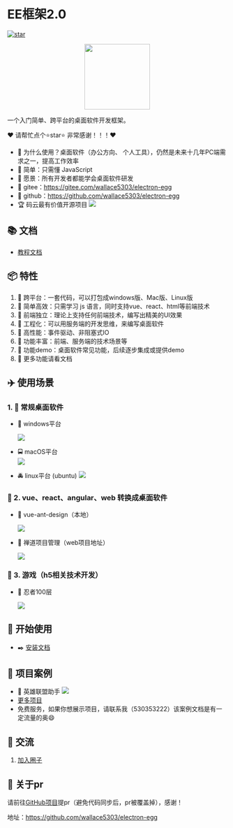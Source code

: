# EE框架2.0 
[![star](https://gitee.com/wallace5303/electron-egg/badge/star.svg?theme=gvp)](https://gitee.com/wallace5303/electron-egg/stargazers)

<div align=center>
<img src="https://wallace5303.gitee.io/ee/images/electron-egg/logo.png" width="150" height="150" />
</div>

一个入门简单、跨平台的桌面软件开发框架。

❤️ 请帮忙点个⭐️star⭐️ 非常感谢！！！❤️

- 🍩 为什么使用？桌面软件（办公方向、 个人工具），仍然是未来十几年PC端需求之一，提高工作效率
- 🍉 简单：只需懂 JavaScript
- 🍑 愿景：所有开发者都能学会桌面软件研发
- 🍰 gitee：https://gitee.com/wallace5303/electron-egg
- 🍨 github：https://github.com/wallace5303/electron-egg
- 🏆 码云最有价值开源项目
    ![](https://wallace5303.gitee.io/ee/images/electron-egg/ee-zs.png)    

## 📚 文档
- [教程文档](https://www.yuque.com/u34495/mivcfg)

## 📦 特性
1. 🍄 跨平台：一套代码，可以打包成windows版、Mac版、Linux版
2. 🌰 简单高效：只需学习 js 语言，同时支持vue、react、html等前端技术
3. 🌱 前端独立：理论上支持任何前端技术，编写出精美的UI效果
4. 🌴 工程化：可以用服务端的开发思维，来编写桌面软件
5. 🍁 高性能：事件驱动、非阻塞式IO
6. 🌷 功能丰富：前端、服务端的技术场景等
7. 💐 功能demo：桌面软件常见功能，后续逐步集成或提供demo
8. 🌻 更多功能请看文档

## ✈️ 使用场景

### 1. 🚀 常规桌面软件
- 🚖 windows平台

    ![](https://wallace5303.gitee.io/ee/images/electron-egg/home.png)

- 🚍 macOS平台    
    ![](https://wallace5303.gitee.io/ee/images/electron-egg/mac-socket.png)

- 🚔 linux平台 (ubuntu)
    ![](https://wallace5303.gitee.io/ee/images/electron-egg/ubuntu-db.png)

### 🚐 2. vue、react、angular、web 转换成桌面软件
- 🚙 vue-ant-design（本地）

    ![](https://wallace5303.gitee.io/ee/images/electron-egg/vue-antd.png)

- 🚙 禅道项目管理（web项目地址）

    ![](https://wallace5303.gitee.io/ee/images/electron-egg/ee-project-7.png)

### 🚂 3. 游戏（h5相关技术开发）
- 🚊 忍者100层

    ![](https://wallace5303.gitee.io/ee/images/electron-egg/ee_game_1.png)


## 📒 开始使用

- ✒️ [安装文档](https://www.yuque.com/u34495/mivcfg/ltgte9)
    
## 🐶 项目案例
- 🐸 英雄联盟助手
    ![](https://wallace5303.gitee.io/ee/images/electron-egg/serendipity/lol-zhanji.png)
- [更多项目](https://www.yuque.com/u34495/mivcfg/ep4otg)
- 免费服务，如果你想展示项目，请联系我（530353222）该案例文档是有一定流量的奥😄

## 💬 交流
1. [加入圈子](https://www.yuque.com/u34495/mivcfg/gg691g)

## 📌 关于pr
请前往[GitHub项目](https://github.com/wallace5303/electron-egg)提pr（避免代码同步后，pr被覆盖掉），感谢！

地址：https://github.com/wallace5303/electron-egg




